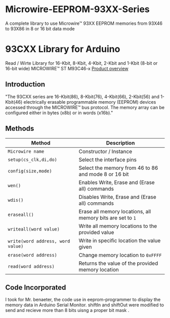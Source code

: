 # Microwire-EEPROM-93XX-Series
A complete library to use Microwire™  93XX EEPROM memories from  93X46 to 93X86 in 8 or 16 bit data mode
# 93CXX Library for Arduino

 Read / Wirte Library for 16-Kbit, 8-Kbit, 4-Kbit, 2-Kbit and 1-Kbit (8-bit or 16-bit wide) MICROWIRE™
 ST M93C46-x 
[Product overview](https://www.st.com/en/memories/m93c86-r.html#overview)

## Introduction

"The 93CXX series are 16-Kbit(86), 8-Kbit(76), 4-Kbit(66), 2-Kbit(56) and 1-Kbit(46)  electrically
erasable programmable memory (EEPROM) devices accessed through the MICROWIRE™ bus protocol. The
memory array can be configured either in bytes (x8b) or in words (x16b)."


## Methods

| Method |  Description |
| ------ | ------ |
| `Microwire name` | Constructor / Instance |
| `setup(cs_clk,di,do)` |  Select the interface pins |
| `config(size,mode)` | Select the memory from 46 to 86 and mode 8 or 16 bit |
| `wen()` | Enables Write, Erase and (Erase all) commands|
| `wdis()`| Disables Write, Erase and (Erase all) commands  |
| `eraseall()` | Erase all memory locations, all memory bits are set to  `1` |
| `writeall(word value)` | Write all memory locations to the provided value |
| `write(word address, word value)` | Write in specific location the value given  |
| `erase(word address)` | Change memory location to `0xFFFF`|
| `read(word address)` | Returns the value of the provided memory location|

## Code Incorporated
I took for Mr. benaeter, the code use in eeprom-programmer to display the memory data 
in Arduino Serial Monitor.
shiftIn and shiftOut were modified to send and recieve more than 8 bits uisng a proper bit mask .
